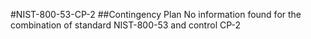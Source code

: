 #NIST-800-53-CP-2
##Contingency Plan
No information found for the combination of standard NIST-800-53 and control CP-2

